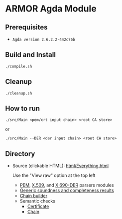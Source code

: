 
# ARMOR Agda Module

## Prerequisites
- `Agda version 2.6.2.2-442c76b`

## Build and Install

`./compile.sh`

## Cleanup

`./cleanup.sh`

## How to run
`./src/Main <pem/crt input chain> <root CA store>`
 
or

`./src/Main --DER <der input chain> <root CA store>`


## Directory

- Source (clickable HTML): [html/Everything.html](html/Everything.html)
    
    Use the "View raw" option at the top left
    
    -   [PEM](html/Armor.Data.PEM.html), [X.509](html/Armor.Data.X509.html), and [X.690-DER](html/Armor.Data.X690-DER.html) parsers modules
    -   [Generic soundness and completeness results](html/Armor.Grammar.Parser.Completeness.html)
    -   [Chain builder](html/Armor.Data.X509.Semantic.Chain.Builder.html)
    -   Semantic checks
        -   [Certificate](html/Armor.Data.X509.Semantic.Cert.html)
        -   [Chain](html/Armor.Data.X509.Semantic.Chain.html)
